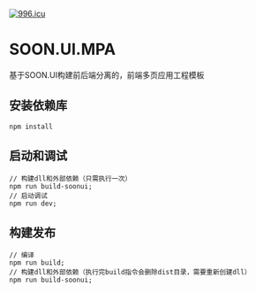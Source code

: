 [![996.icu](https://img.shields.io/badge/link-996.icu-red.svg)](https://github.com/996icu/996.ICU)

# SOON.UI.MPA
基于SOON.UI构建前后端分离的，前端多页应用工程模板

## 安装依赖库
```
npm install
```

## 启动和调试
```
// 构建dll和外部依赖（只需执行一次）
npm run build-soonui;
// 启动调试
npm run dev;
```

## 构建发布
```
// 编译
npm run build;
// 构建dll和外部依赖（执行完build指令会删除dist目录，需要重新创建dll）
npm run build-soonui;
```